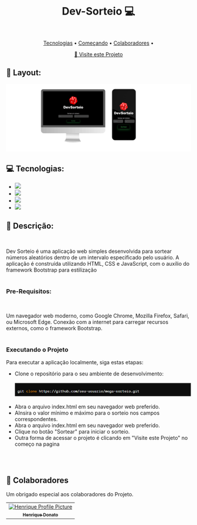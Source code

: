 <h1 align="center" style="font-weight: bold;">Dev-Sorteio 💻</h1>

<br><p align="center">
 <a href="#tech">Tecnologias</a> • 
 <a href="#started">Começando</a> • 
 <a href="#colab">Colaboradores</a> •
</p>

<p align="center">
     <a href="https://hcinfo9.github.io/Dev-Sorteio/">📱 Visite este Projeto</a>
</p>

<h2 id="layout">🎨 Layout:</h2>

<p align="center">
    <img src="./assets/Image.png" alt="Image Example" width="2000px">
</p>

<h2 id="tech">💻 Tecnologias:</h2>
  <ul>
      <li><img src="https://img.shields.io/badge/html5-%23E34F26.svg?style=for-the-badge&logo=html5&logoColor=white"></li>
      <li><img src="https://img.shields.io/badge/css3-%231572B6.svg?style=for-the-badge&logo=css3&logoColor=white"></li>
      <li><img src="https://img.shields.io/badge/bootstrap-%238511FA.svg?style=for-the-badge&logo=bootstrap&logoColor=white"></li>
      <li><img src="https://img.shields.io/badge/javascript-%23323330.svg?style=for-the-badge&logo=javascript&logoColor=%23F7DF1E"></li>
      
  </ul>
<h2 id="started">🚀 Descrição:</h2><br>

Dev Sorteio é uma aplicação web simples desenvolvida para sortear números aleatórios dentro de um intervalo especificado pelo usuário. A aplicação é construída utilizando HTML, CSS e JavaScript, com o auxílio do framework Bootstrap para estilização<br><br>

<h3>Pre-Requisitos:</h3><br>

Um navegador web moderno, como Google Chrome, Mozilla Firefox, Safari, ou Microsoft Edge.
Conexão com a internet para carregar recursos externos, como o framework Bootstrap.<br><br>

<h3>Executando o Projeto</h3>

Para executar a aplicação localmente, siga estas etapas:

<ul>
  <li>Clone o repositório para o seu ambiente de desenvolvimento:<br><br>
    <img src="./assets/Clone.png"><br><br>
</li>
  <li>Abra o arquivo index.html em seu navegador web preferido.</li>
  <li>AInsira o valor mínimo e máximo para o sorteio nos campos correspondentes.</li>
  <li>Abra o arquivo index.html em seu navegador web preferido.</li>
  <li>Clique no botão "Sortear" para iniciar o sorteio.</li>
  <li>Outra forma de acessar o projeto é clicando em "Visite este Projeto" no começo na pagina</li>
</ul><br><br>

<h2 id="colab">🤝 Colaboradores</h2>

Um obrigado especial aos colaboradores do Projeto.

<table>
  <tr>
    <td align="center">
      <a href="#">
        <img src="https://github.com/hcinfo9/Dev-Sorteio/assets/167317747/eeb693ca-6737-4ac8-8c20-572393aaa6e0" width="100px;" alt="Henrique Profile Picture"/><br>
        <sub>
          <b>Henrique Donato</b>
        </sub>
      </a>
    </td>
</table>
